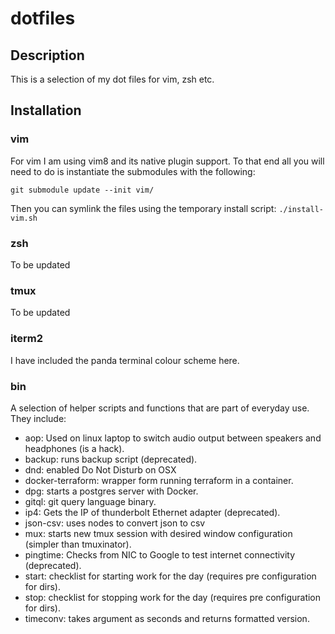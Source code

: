 # dotfiles

## Description

This is a selection of my dot files for vim, zsh etc.

## Installation

### vim

For vim I am using vim8 and its native plugin support. To that end all you will need to do is instantiate the submodules with the following:

```shell
git submodule update --init vim/
```

Then you can symlink the files using the temporary install script: `./install-vim.sh`

### zsh

To be updated

### tmux

To be updated

### iterm2

I have included the panda terminal colour scheme here.

### bin

A selection of helper scripts and functions that are part of everyday use. They include:

- aop: Used on linux laptop to switch audio output between speakers and headphones (is a hack).
- backup: runs backup script (deprecated).
- dnd: enabled Do Not Disturb on OSX
- docker-terraform: wrapper form running terraform in a container.
- dpg: starts a postgres server with Docker.
- gitql: git query language binary.
- ip4: Gets the IP of thunderbolt Ethernet adapter (deprecated).
- json-csv: uses nodes to convert json to csv
- mux: starts new tmux session with desired window configuration (simpler than tmuxinator).
- pingtime: Checks from NIC to Google to test internet connectivity (deprecated).
- start: checklist for starting work for the day (requires pre configuration for dirs).
- stop: checklist for stopping work for the day (requires pre configuration for dirs).
- timeconv: takes argument as seconds and returns formatted version.



